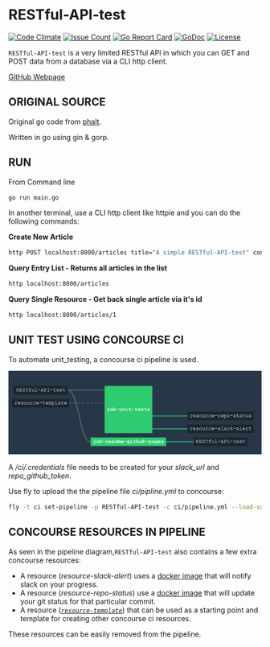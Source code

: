 # RESTful-API-test

[![Code Climate](https://codeclimate.com/github/JeffDeCola/RESTful-API-test/badges/gpa.svg)](https://codeclimate.com/github/JeffDeCola/RESTful-API-test)
[![Issue Count](https://codeclimate.com/github/JeffDeCola/RESTful-API-test/badges/issue_count.svg)](https://codeclimate.com/github/JeffDeCola/RESTful-API-test/issues)
[![Go Report Card](https://goreportcard.com/badge/jeffdecola/RESTful-API-test)](https://goreportcard.com/report/jeffdecola/RESTful-API-test)
[![GoDoc](https://godoc.org/github.com/JeffDeCola/RESTful-API-test?status.svg)](https://godoc.org/github.com/JeffDeCola/RESTful-API-test)
[![License](http://img.shields.io/:license-mit-blue.svg)](http://jeffdecola.mit-license.org)


`RESTful-API-test` is a very limited RESTful API in which you can GET
and POST data from a database via a CLI http client.

[GitHub Webpage](https://jeffdecola.github.io/RESTful-API-test/)

## ORIGINAL SOURCE

Original go code from [phalt](https://github.com/phalt).

Written in go using gin &amp; gorp.

## RUN

From Command line

```bash
go run main.go
```

In another terminal, use a CLI http client like httpie and you can do the following commands:

**Create New Article**

```bash
http POST localhost:8000/articles title="A simple RESTful-API-test" content="Hello-World"
```

**Query Entry List - Returns all articles in the list**

```bash
http localhost:8000/articles
```

**Query Single Resource - Get back single article via it's id**

```bash
http localhost:8000/articles/1
```

## UNIT TEST USING CONCOURSE CI

To automate unit_testing, a concourse ci pipeline is used.

![IMAGE - hello-go concourse ci piepline - IMAGE](docs/pics/RESTful-API-test-pipeline.jpg)

A _/ci/.credentials_ file needs to be created for your _slack_url_ and _repo_github_token_.

Use fly to upload the the pipeline file _ci/pipline.yml_ to concourse:

```bash
fly -t ci set-pipeline -p RESTful-API-test -c ci/pipeline.yml --load-vars-from ci/.credentials.yml
```

## CONCOURSE RESOURCES IN PIPELINE

As seen in the pipeline diagram,`RESTful-API-test` also contains a few extra concourse resources:

* A resource (_resource-slack-alert_) uses a [docker image](https://hub.docker.com/r/cfcommunity/slack-notification-resource)
  that will notify slack on your progress.
* A resource (_resource-repo-status_) use a [docker image](https://hub.docker.com/r/dpb587/github-status-resource)
  that will update your git status for that particular commit.
* A resource ([_`resource-template`_](https://github.com/JeffDeCola/resource-template))
  that can be used as a starting point and template for creating other concourse
  ci resources.

These resources can be easily removed from the pipeline.